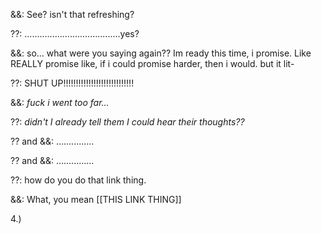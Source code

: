 &&: See? isn't that refreshing? 

??: ......................................yes?

&&: so... what were you saying again?? Im ready this time, i promise. Like REALLY promise like, if i could promise harder, then i would. but it lit-

??: SHUT UP!!!!!!!!!!!!!!!!!!!!!!!!!!!!

&&: *fuck i went too far...*

??: *didn't I already tell them I could hear their thoughts??*

?? and &&: ...............

?? and &&: ...............

??: how do you do that link thing.

&&: What, you mean [[THIS LINK THING]]

4.)












































































































